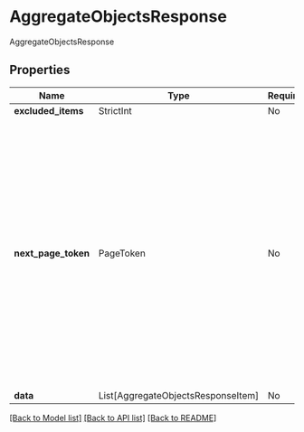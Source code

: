 # AggregateObjectsResponse

AggregateObjectsResponse

## Properties
Name | Type | Required | Description |
------------ | ------------- | ------------- | ------------- |
**excluded_items** | StrictInt | No | None |
**next_page_token** | PageToken | No | The page token indicates where to start paging. This should be omitted from the first page's request. To fetch the next page, clients should take the value from the `nextPageToken` field of the previous response and populate the next request's `pageToken` field with it.  |
**data** | List[AggregateObjectsResponseItem] | No | None |


[[Back to Model list]](../../README.md#documentation-for-models) [[Back to API list]](../../README.md#documentation-for-api-endpoints) [[Back to README]](../../README.md)
